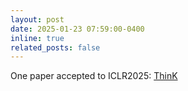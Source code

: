```yaml
---
layout: post
date: 2025-01-23 07:59:00-0400
inline: true
related_posts: false
---
```


One paper accepted to ICLR2025: <a href="https://github.com/SalesforceAIResearch/ThinK">ThinK</a>